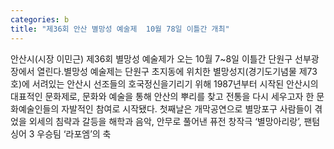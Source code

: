 ```yaml
---
categories: b
title: "제36회 안산 별망성 예술제  10월 78일 이틀간 개최"
---
```

안산시(시장 이민근) 제36회 별망성 예술제가 오는 10월 7~8일 이틀간 단원구 선부광장에서 열린다.별망성 예술제는 단원구 초지동에 위치한 별망성지(경기도기념물 제73호)에 서려있는 안산시 선조들의 호국정신을기리기 위해 1987년부터 시작된 안산시의 대표적인 문화제로, 문화와 예술을 통해 안산의 뿌리를 찾고 전통을 다시 세우고자 한 문화예술인들의 자발적인 참여로 시작됐다. 첫째날은 개막공연으로 별망포구 사람들이 겪었을 외세의 침략과 갈등을 해학과 음악, 안무로 풀어낸 퓨전 창작극 ‘별망아리랑’, 팬텀싱어 3 우승팀 ‘라포엠’의 축